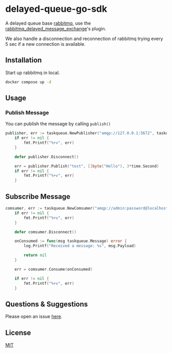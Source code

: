 # delayed-queue-go-sdk

A delayed queue base [rabbitmq](https://www.rabbitmq.com/), use the [rabbitmq_delayed_message_exchange](https://github.com/rabbitmq/rabbitmq-delayed-message-exchange)'s plugin.

We also handle a disconnection and reconnection of rabbitmq trying every 5 sec if a new connection is available.

## Installation

Start up rabbitmq in local.

```bash
docker compose up -d
```

## Usage

### Publish Message

You can publish the message by calling `publish()`

```go
publisher, err := taskqueue.NewPublisher("amqp://127.0.0.1:5672", taskqueue.WithPublisherOptionsSererviceName("test"))
	if err != nil {
		fmt.Printf("%+v", err)
	}

	defer publisher.Disconnect()

	err = publisher.Publish("test", []byte("Hello"), 3*time.Second)
	if err != nil {
		fmt.Printf("%+v", err)
	}
```

## Subscribe Message

```go
comsumer, err := taskqueue.NewComsumer("amqp://admin:password@localhost:5672/", taskqueue.WithComsumerOptionsSererviceName("test"))
	if err != nil {
		fmt.Printf("%+v", err)
	}

	defer comsumer.Disconnect()

	onConsumed := func(msg taskqueue.Message) error {
		log.Printf("Received a message: %s", msg.Payload)

		return nil
	}

	err = comsumer.Consume(onConsumed)

	if err != nil {
		fmt.Printf("%+v", err)
	}
```

## Questions & Suggestions

Please open an issue [here](https://github.com/zubinzhang/delayed-queue-go-sdk/issues).

## License

[MIT](https://github.com/zubinzhang/delayed-queue-go-sdk/blob/main/LICENSE)
